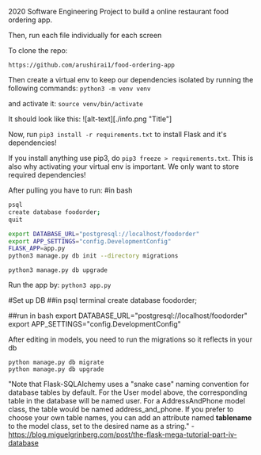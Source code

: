 2020 Software Engineering Project to build a online restaurant food ordering app. 

Then, run each file individually for each screen

To clone the repo:

```https://github.com/arushirai1/food-ordering-app ```

Then create a virtual env to keep our dependencies isolated by running the following commands:
```python3 -m venv venv```

and activate it:
```source venv/bin/activate```

It should look like this:
![alt-text][./info.png "Title"]

Now, run ```pip3 install -r requirements.txt``` to install Flask and it's dependencies!

If you install anything use pip3, do ```pip3 freeze > requirements.txt```. This is also why activating your virtual env is important. We only want to store required dependencies!

After pulling you have to run:
#in bash
```bash
psql
create database foodorder;
quit

export DATABASE_URL="postgresql://localhost/foodorder"
export APP_SETTINGS="config.DevelopmentConfig"
FLASK_APP=app.py
python3 manage.py db init --directory migrations
```

```python3 manage.py db upgrade```

Run the app by:
```python3 app.py```

#Set up DB
##in psql terminal
create database foodorder;

##run in bash
export DATABASE_URL="postgresql://localhost/foodorder"
export APP_SETTINGS="config.DevelopmentConfig"

After editing in models, you need to run the migrations so it reflects in your db
``` 
python manage.py db migrate
python manage.py db upgrade
```

"Note that Flask-SQLAlchemy uses a "snake case" naming convention for database tables by default. For the User model above, the corresponding table in the database will be named user. For a AddressAndPhone model class, the table would be named address_and_phone. If you prefer to choose your own table names, you can add an attribute named __tablename__ to the model class, set to the desired name as a string." - https://blog.miguelgrinberg.com/post/the-flask-mega-tutorial-part-iv-database





